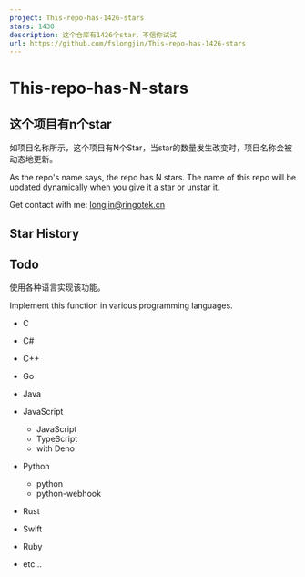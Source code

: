 ```yaml
---
project: This-repo-has-1426-stars
stars: 1430
description: 这个仓库有1426个star，不信你试试
url: https://github.com/fslongjin/This-repo-has-1426-stars
---
```


This-repo-has-N-stars
=====================

**这个项目有n个star**
---------------

如项目名称所示，这个项目有N个Star，当star的数量发生改变时，项目名称会被动态地更新。

As the repo's name says, the repo has N stars. The name of this repo will be updated dynamically when you give it a star or unstar it.

Get contact with me: longjin@ringotek.cn  

Star History
------------

Todo
----

使用各种语言实现该功能。

Implement this function in various programming languages.

-   C
    
-   C#
    
-   C++
    
-   Go
    
-   Java
    
-   JavaScript
    
    -   JavaScript
    -   TypeScript
    -   with Deno
-   Python
    
    -   python
    -   python-webhook
-   Rust
    
-   Swift
    
-   Ruby
    
-   etc...
